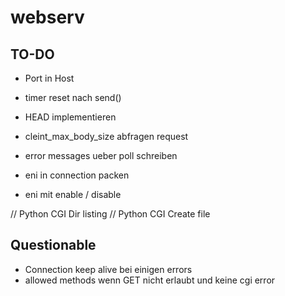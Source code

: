 # webserv


## TO-DO

- Port in Host
- timer reset nach send()
- HEAD implementieren
- cleint_max_body_size abfragen request
- error messages ueber poll schreiben

- eni in connection packen
- eni mit enable / disable


// Python CGI Dir listing
// Python CGI Create file

<!-- location ~ "/upl/([0-9a-zA-Z-.]*)$" {
        alias     /storage/www/upl/$1;
        client_body_temp_path  /tmp/upl_tmp;
        dav_methods  PUT DELETE MKCOL COPY MOVE;
        create_full_put_path   on;
        dav_access             group:rw  all:r;
} -->


## Questionable

- Connection keep alive bei einigen errors
- allowed methods wenn GET nicht erlaubt und keine cgi error


